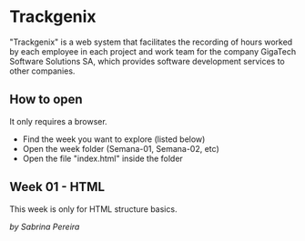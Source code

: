 # Trackgenix

"Trackgenix" is a web system that facilitates the recording of hours worked by each employee in each project and work team for the company GigaTech Software Solutions SA, which provides software development services to other companies.

## How to open

It only requires a browser.

- Find the week you want to explore (listed below)
- Open the week folder (Semana-01, Semana-02, etc)
- Open the file "index.html" inside the folder

## Week 01 - HTML

This week is only for HTML structure basics.

*by Sabrina Pereira*